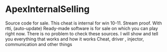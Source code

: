 # ApexInternalSelling
Source code for sale. This cheat is internal for win 10-11. Stream proof. With rtti, (auto-update) Ready-made software is for sale on which you can play right now. There is no problem to check these sources. I will show and tell you everything that works and how it works
Cheat, driver , injector, communication and other things
